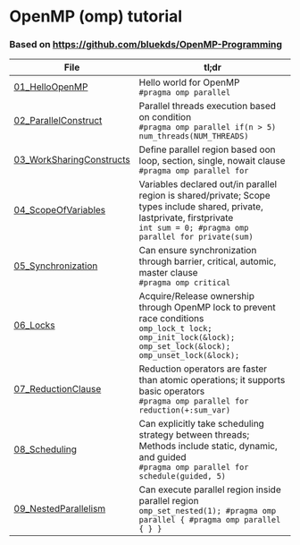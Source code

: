 # OpenMP (omp) tutorial
### Based on https://github.com/bluekds/OpenMP-Programming

| File                | tl;dr                                                 |
|---------------------|-----------------------------------------------------------------|
| [01_HelloOpenMP](./01_HelloOpenMP)        | Hello world for OpenMP</br>```#pragma omp parallel ```                        |
| [02_ParallelConstruct](./02_ParallelConstruct)             | Parallel threads execution based on condition</br>```#pragma omp parallel if(n > 5) num_threads(NUM_THREADS)```                                     |
| [03_WorkSharingConstructs](./03_WorkSharingConstructs)              | Define parallel region based oon loop, section, single, nowait clause</br>```#pragma omp parallel for ```                             |
| [04_ScopeOfVariables](./04_ScopeOfVariables)              | Variables declared out/in parallel region is shared/private; Scope types include shared, private, lastprivate, firstprivate</br>```int sum = 0; #pragma omp parallel for private(sum)```                             |
| [05_Synchronization](./05_Synchronization)              | Can ensure synchronization through barrier, critical, automic, master clause</br>```#pragma omp critical```                             |
| [06_Locks](./06_Locks)              | Acquire/Release ownership through OpenMP lock to prevent race conditions</br>```omp_lock_t lock;  omp_init_lock(&lock); omp_set_lock(&lock); omp_unset_lock(&lock);```                             |
| [07_ReductionClause](./07_ReductionClause)              | Reduction operators are faster than atomic operations; it supports basic operators</br>```#pragma omp parallel for reduction(+:sum_var) ```                             |
| [08_Scheduling](./08_Scheduling)              | Can explicitly take scheduling strategy between threads; Methods include static, dynamic, and guided</br>```#pragma omp parallel for schedule(guided, 5) ```                             |
| [09_NestedParallelism](./09_NestedParallelism)              | Can execute parallel region inside parallel region</br>```omp_set_nested(1); #pragma omp parallel { #pragma omp parallel { } }```                             |